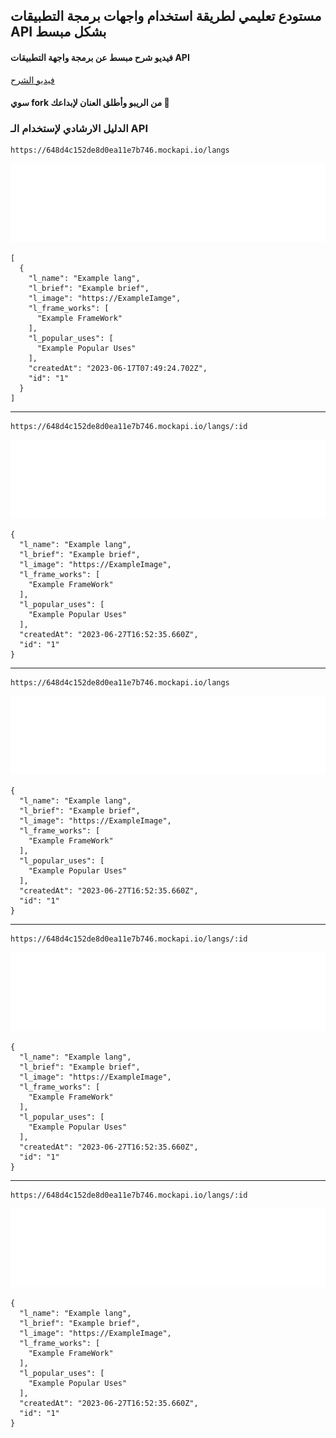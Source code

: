 ## مستودع تعليمي لطريقة استخدام واجهات برمجة التطبيقات API بشكل مبسط

#### فيديو شرح مبسط عن برمجة واجهة التطبيقات API

<a href="https://youtu.be/kglYGWmqIdo" target="_blank">فيديو الشرح</a>

#### سوي fork من الريبو وأطلق العنان لإبداعك 🤩

### الدليل الارشادي لإستخدام الـ API

``` 
https://648d4c152de8d0ea11e7b746.mockapi.io/langs
```
<img src="api_docs/get_doc.svg"> 

``` 
[
  {
    "l_name": "Example lang",
    "l_brief": "Example brief",
    "l_image": "https://ExampleIamge",
    "l_frame_works": [
      "Example FrameWork"
    ],
    "l_popular_uses": [
      "Example Popular Uses"
    ],
    "createdAt": "2023-06-17T07:49:24.702Z",
    "id": "1"
  }
]
```
<hr> 

```
https://648d4c152de8d0ea11e7b746.mockapi.io/langs/:id
```

<img src="api_docs/get_one_doc.svg"> 

``` 
{
  "l_name": "Example lang",
  "l_brief": "Example brief",
  "l_image": "https://ExampleImage",
  "l_frame_works": [
    "Example FrameWork"
  ],
  "l_popular_uses": [
    "Example Popular Uses"
  ],
  "createdAt": "2023-06-27T16:52:35.660Z",
  "id": "1"
}
```
<hr> 

```
https://648d4c152de8d0ea11e7b746.mockapi.io/langs
```

<img src="api_docs/post_doc.svg">

```
{
  "l_name": "Example lang",
  "l_brief": "Example brief",
  "l_image": "https://ExampleImage",
  "l_frame_works": [
    "Example FrameWork"
  ],
  "l_popular_uses": [
    "Example Popular Uses"
  ],
  "createdAt": "2023-06-27T16:52:35.660Z",
  "id": "1"
}
```
<hr>

```
https://648d4c152de8d0ea11e7b746.mockapi.io/langs/:id
```

<img src="api_docs/put_doc.svg"> 

```
{
  "l_name": "Example lang",
  "l_brief": "Example brief",
  "l_image": "https://ExampleImage",
  "l_frame_works": [
    "Example FrameWork"
  ],
  "l_popular_uses": [
    "Example Popular Uses"
  ],
  "createdAt": "2023-06-27T16:52:35.660Z",
  "id": "1"
}
```

<hr>

```
https://648d4c152de8d0ea11e7b746.mockapi.io/langs/:id
```

<img src="api_docs/delete_doc.svg">

```
{
  "l_name": "Example lang",
  "l_brief": "Example brief",
  "l_image": "https://ExampleImage",
  "l_frame_works": [
    "Example FrameWork"
  ],
  "l_popular_uses": [
    "Example Popular Uses"
  ],
  "createdAt": "2023-06-27T16:52:35.660Z",
  "id": "1"
}
```
